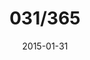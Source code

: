---
title:  "031/365"
date:   2015-01-31
thumbnail-path: "thumbnails/thumbnail-31.jpg"
full-path: "full-size/full-size-31.jpg"
short-description: ""
---